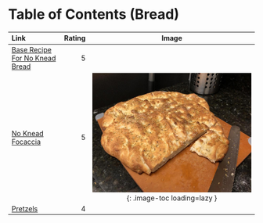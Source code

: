 # Table of Contents (Bread)

| Link                                                                  | Rating | Image                                                                           |
|:----------------------------------------------------------------------|-------:|:-------------------------------------------------------------------------------:|
| [Base Recipe For No Knead Bread](./base_recipe_for_no_knead_bread.md) | 5      | <!-- TODO: Capture image -->                                                    |
| [No Knead Focaccia](./no_knead_focaccia.md)                           | 5      | ![no_knead_focaccia.jpeg](./no_knead_focaccia.jpeg){: .image-toc loading=lazy } |
| [Pretzels](./pretzels.md)                                             | 4      | <!-- TODO: Capture image -->                                                    |
